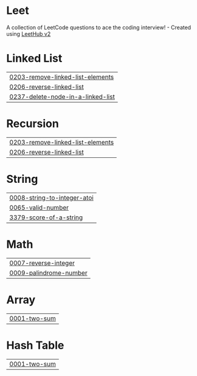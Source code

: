 # Leet
A collection of LeetCode questions to ace the coding interview! - Created using [LeetHub v2](https://github.com/arunbhardwaj/LeetHub-2.0)


# Linked List
|  |
| ------- |
| [0203-remove-linked-list-elements](https://github.com/KrshnK/Leet/tree/master/0203-remove-linked-list-elements) |
| [0206-reverse-linked-list](https://github.com/KrshnK/Leet/tree/master/0206-reverse-linked-list) |
| [0237-delete-node-in-a-linked-list](https://github.com/KrshnK/Leet/tree/master/0237-delete-node-in-a-linked-list) |
# Recursion
|  |
| ------- |
| [0203-remove-linked-list-elements](https://github.com/KrshnK/Leet/tree/master/0203-remove-linked-list-elements) |
| [0206-reverse-linked-list](https://github.com/KrshnK/Leet/tree/master/0206-reverse-linked-list) |
# String
|  |
| ------- |
| [0008-string-to-integer-atoi](https://github.com/KrshnK/Leet/tree/master/0008-string-to-integer-atoi) |
| [0065-valid-number](https://github.com/KrshnK/Leet/tree/master/0065-valid-number) |
| [3379-score-of-a-string](https://github.com/KrshnK/Leet/tree/master/3379-score-of-a-string) |
# Math
|  |
| ------- |
| [0007-reverse-integer](https://github.com/KrshnK/Leet/tree/master/0007-reverse-integer) |
| [0009-palindrome-number](https://github.com/KrshnK/Leet/tree/master/0009-palindrome-number) |
# Array
|  |
| ------- |
| [0001-two-sum](https://github.com/KrshnK/Leet/tree/master/0001-two-sum) |
# Hash Table
|  |
| ------- |
| [0001-two-sum](https://github.com/KrshnK/Leet/tree/master/0001-two-sum) |